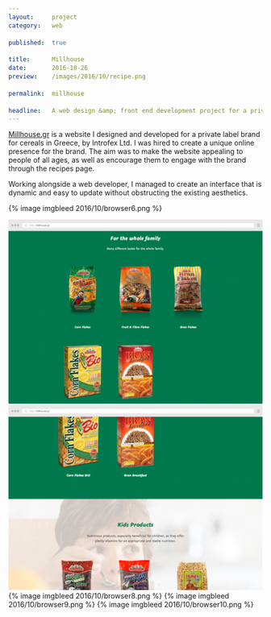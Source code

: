 ```yaml
---
layout:     project
category:   web

published:  true

title:      Millhouse
date:       2016-10-26
preview:    /images/2016/10/recipe.png

permalink:	millhouse

headline:	A web design &amp; front end development project for a private label brand for cereals in Greece.
---
```

[Millhouse.gr](http://millhouse.gr) is a website I designed and developed for a private label brand for cereals in Greece, by Introfex Ltd. I was hired to create a unique online presence for the brand. The aim was to make the website appealing to people of all ages, as well as encourage them to engage with the brand through the recipes page.

Working alongside a web developer, I managed to create an interface that is dynamic and easy to update without obstructing the existing aesthetics.

{% image imgbleed 2016/10/browser6.png %}
<div class="images-2x2">
    <a href="/images/2016/10/browser11.png">
        <img src="/images/2016/10/browser11.png">
    </a>
    <a href="/images/2016/10/browser7.png">
        <img src="/images/2016/10/browser7.png">
    </a>
</div>
{% image imgbleed 2016/10/browser8.png %}
{% image imgbleed 2016/10/browser9.png %}
{% image imgbleed 2016/10/browser10.png %}